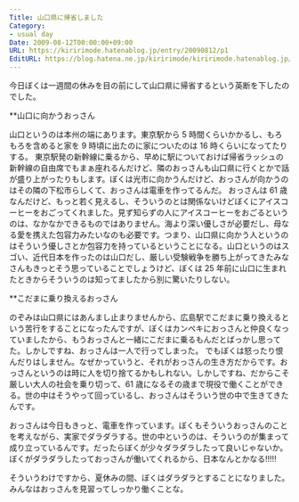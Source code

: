 ```yaml
---
Title: 山口県に帰省しました
Category:
- usual day
Date: 2009-08-12T00:00:00+09:00
URL: https://kiririmode.hatenablog.jp/entry/20090812/p1
EditURL: https://blog.hatena.ne.jp/kiririmode/kiririmode.hatenablog.jp/atom/entry/8454420450078212718
---
```


今日ぼくは一週間の休みを目の前にして山口県に帰省するという英断を下したのでした。

**山口に向かうおっさん

山口というのは本州の端にあります。東京駅から 5 時間くらいかかるし、もろもろを含めると家を 9 時頃に出たのに家についたのは 16 時くらいになってたりする。
東京駅発の新幹線に乗るから、早めに駅についておけば帰省ラッシュの新幹線の自由席でもまぁ座れるんだけど、隣のおっさんも山口県に行くとかで話が盛り上がったりもします。ぼくは光市に向かうんだけど、おっさんが向かうのはその隣の下松市らしくて、おっさんは電車を作ってるんだ。
おっさんは 61 歳なんだけど、もっと若く見えるし、そういうのとは関係ないけどぼくにアイスコーヒーをおごってくれました。見ず知らずの人にアイスコーヒーをおごるというのは、なかなかできるものではありません。海より深い優しさが必要だし、母なる愛を携えた包容力みたいなのも必要です。つまり、山口県に向かう人というのはそういう優しさとか包容力を持っているということになる。山口というのはスゴい、近代日本を作ったのは山口だし、厳しい受験戦争を勝ち上がってきたみなさんもきっとそう思っていることでしょうけど、ぼくは 25 年前に山口に生まれたときからそういうのは知ってましたから別に驚いたりしない。

**こだまに乗り換えるおっさん

のぞみは山口県にはあんまし止まりませんから、広島駅でこだまに乗り換えるという苦行をすることになったんですが、ぼくはカンペキにおっさんと仲良くなっていましたから、もうおっさんと一緒にこだまに乗るもんだとばっかし思ってた。しかしですね、おっさんは一人で行ってしまった。
でもぼくは怒ったり恨んだりはしません。なぜかっていうと、それがおっさんの生き方だからです。おっさんというのは時に人を切り捨てるかもしれない。しかしですね、だからこそ厳しい大人の社会を乗り切って、61 歳になるその歳まで現役で働くことができる。世の中はそうやって回っているし、おっさんはそういう世の中で生きてきたんです。

おっさんは今日もきっと、電車を作っています。ぼくもそういうおっさんのことを考えながら、実家でダラダラする。世の中というのは、そういうのが集まって成り立っているんです。だったらぼくが少々ダラダラしたって良いじゃないか。ぼくがダラダラしたっておっさんが働いてくれるから、日本なんとかなる!!!!!

そういうわけですから、夏休みの間、ぼくはダラダラとすることになりました。みんなはおっさんを見習ってしっかり働くことな。
